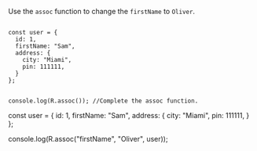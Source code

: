Use the `assoc` function to change the `firstName` to `Oliver`.

<codeblock language="javascript" type="exercise" testMode="fixedInput" packages="ramda">
<code>
const user = {
  id: 1,
  firstName: "Sam",
  address: {
    city: "Miami",
    pin: 111111,
  }
};

console.log(R.assoc()); //Complete the assoc function.
</code>

<solution>
const user = {
  id: 1,
  firstName: "Sam",
  address: {
    city: "Miami",
    pin: 111111,
  }
};

console.log(R.assoc("firstName", "Oliver", user));
</solution>
</codeblock>
